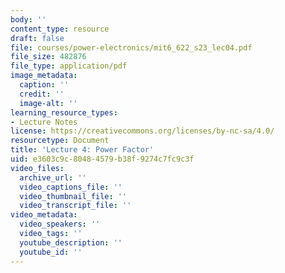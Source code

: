 ```yaml
---
body: ''
content_type: resource
draft: false
file: courses/power-electronics/mit6_622_s23_lec04.pdf
file_size: 482876
file_type: application/pdf
image_metadata:
  caption: ''
  credit: ''
  image-alt: ''
learning_resource_types:
- Lecture Notes
license: https://creativecommons.org/licenses/by-nc-sa/4.0/
resourcetype: Document
title: 'Lecture 4: Power Factor'
uid: e3603c9c-8048-4579-b38f-9274c7fc9c3f
video_files:
  archive_url: ''
  video_captions_file: ''
  video_thumbnail_file: ''
  video_transcript_file: ''
video_metadata:
  video_speakers: ''
  video_tags: ''
  youtube_description: ''
  youtube_id: ''
---
```

